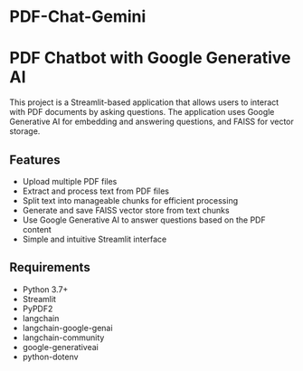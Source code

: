 # PDF-Chat-Gemini
# PDF Chatbot with Google Generative AI

This project is a Streamlit-based application that allows users to interact with PDF documents by asking questions. The application uses Google Generative AI for embedding and answering questions, and FAISS for vector storage.

## Features

- Upload multiple PDF files
- Extract and process text from PDF files
- Split text into manageable chunks for efficient processing
- Generate and save FAISS vector store from text chunks
- Use Google Generative AI to answer questions based on the PDF content
- Simple and intuitive Streamlit interface

## Requirements

- Python 3.7+
- Streamlit
- PyPDF2
- langchain
- langchain-google-genai
- langchain-community
- google-generativeai
- python-dotenv
